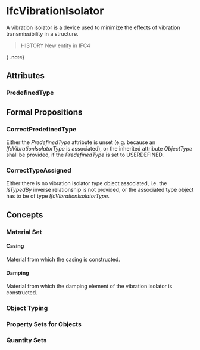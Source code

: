 # IfcVibrationIsolator

A vibration isolator is a device used to minimize the effects of vibration transmissibility in a structure.

> HISTORY New entity in IFC4

{ .note}
>

## Attributes

### PredefinedType


## Formal Propositions

### CorrectPredefinedType
Either the _PredefinedType_ attribute is unset (e.g. because an _IfcVibrationIsolatorType_ is associated), or the inherited attribute _ObjectType_ shall be provided, if the _PredefinedType_ is set to USERDEFINED.

### CorrectTypeAssigned
Either there is no vibration isolator type object associated, i.e. the _IsTypedBy_ inverse relationship is not provided, or the associated type object has to be of type _IfcVibrationIsolatorType_.

## Concepts

### Material Set

#### Casing

Material from which the casing is constructed.

#### Damping

Material from which the damping element of the vibration isolator is constructed.

### Object Typing


### Property Sets for Objects


### Quantity Sets


